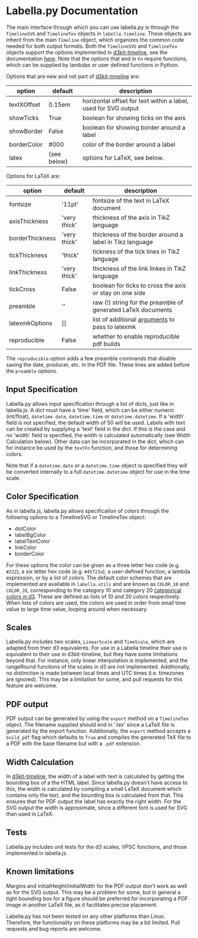 Labella.py Documentation
========================

The main interface through which you can use labella.py is through the 
`TimelineSVG` and `TimelineTex` objects in `labella.timeline`. These objects 
are inherit from the main `Timeline` object, which organizes the common code 
needed for both output formats. Both the `TimelineSVG` and `TimelineTex` 
objects support the options implemented in 
[d3kit-timeline](https://github.com/kristw/d3kit-timeline), see the 
documentation 
[here](https://github.com/kristw/d3kit-timeline/blob/master/docs/api.md). Note 
that the options that end in `Fn` require functions, which can be supplied by 
lambdas or user defined functions in Python.

Options that are new and not part of 
[d3kit-timeline](https://github.com/kristw/d3kit-timeline) are:

| option | default | description |
| ------ | ------- | ----------- |
| textXOffset | 0.15em | horizontal offset for text within a label, used for SVG output |
| showTicks | True | boolean for showing ticks on the axis |
| showBorder | False | boolean for showing border around a label |
| borderColor | #000 | color of the border around a label |
| latex | (see below) | options for LaTeX, see below. |

Options for LaTeX are:

| option | default | description |
| ------ | ------- | ----------- |
| fontsize | '11pt' | fontsize of the text in LaTeX document |
| axisThickness | 'very thick' | thickness of the axis in TikZ language |
| borderThickness | 'very thick' | thickness of the border around a label in Tikz language |
| tickThickness | 'thick' | tickness of the tick lines in TikZ language |
| linkThickness | 'very thick' | thickness of the link linkes in TikZ language |
| tickCross | False | boolean for ticks to cross the axis or stay on one side |
| preamble | '' | raw (!) string for the preamble of generated LaTeX documents |
| latexmkOptions | [] | list of additional [arguments](https://man.cx/latexmk#heading4) to pass to latexmk |
| reproducible | False | whether to enable reproducible pdf builds |

The ``reproducible`` option adds a few preamble commands that disable saving 
the date, producer, etc. in the PDF file. These lines are added before the 
``preamble`` options.

Input Specification
-------------------

Labella.py allows input specification through a list of dicts, just like in 
labella.js. A dict must have a 'time' field, which can be either numeric 
(int/float), `datetime.date`, `datetime.time` or `datetime.datetime`. If a 
'width' field is not specified, the default width of 50 will be used. Labels 
with text can be created by supplying a 'text' field in the dict. If this is 
the case and no 'width' field is specified, the width is calculated 
automatically (see Width Calculation below). Other data can be incorporated in 
the dict, which can for instance be used by the `textFn` function, and those 
for determining colors.

Note that if a `datetime.date` or a `datetime.time` object is specified they 
will be converted internally to a full `datetime.datetime` object for use in 
the time scale.

Color Specification
-------------------

As in labella.js, labella.py allows specification of colors through the 
following options to a TimelineSVG or TimelineTex object:

- dotColor
- labelBgColor
- labelTextColor
- linkColor
- borderColor

For these options the color can be given as a three letter hex code (e.g. 
`#222`), a six letter hex code (e.g. `#45f23a`), a user-defined function, a 
lambda expression, or by a list of colors. The default color schemes that are 
implemented are available in `labella.utils` and are known as `COLOR_10` and 
`COLOR_20`, corresponding to the category 10 and category 20 [categorical 
colors in d3](https://github.com/mbostock/d3/wiki/Ordinal-Scales). These are 
defined as lists of 10 and 20 colors respectively. When lists of colors are 
used, the colors are used in order from small time value to large time value, 
looping around when necessary.

Scales
------

Labella.py includes two scales, `LinearScale` and `TimeScale`, which are 
adapted from their d3 equivalents. For use in a Labella timeline their use is 
equivalent to their use in d3kit-timeline, but they have some limitations 
beyond that. For instance, only linear interpolation is implemented, and the 
rangeRound functions of the scales in d3 are not implemented. Additionally, no 
distinction is made between local times and UTC times (i.e. timezones are 
ignored).  This may be a limitation for some, and pull requests for this 
feature are welcome.

PDF output
----------

PDF output can be generated by using the `export` method on a `TimelineTex` 
object. The filename supplied should end in '.tex' since a LaTeX file is 
generated by the export function. Additionally, the `export` method accepts a 
`build_pdf` flag which defaults to `True` and compiles the generated TeX file 
to a PDF with the base filename but with a `.pdf` extension.

Width Calculation
-----------------

In [d3kit-timeline](https://github.com/kristw/d3kit-timeline), the width of a 
label with text is calculated by getting the bounding box of a the HTML label. 
Since labella.py doesn't have access to this, the width is calculated by 
compiling a small LaTeX document which contains only the text, and the 
bounding box is calculated from that. This ensures that for PDF output the 
label has exactly the right width. For the SVG output the width is 
approximate, since a different font is used for SVG than used in LaTeX.

Tests
-----

Labella.py includes unit tests for the d3 scales, VPSC functions, and those 
implemented in labella.js.

Known limitations
-----------------

Margins and initialHeight/initialWidth for the PDF output don't work as well 
as for the SVG output. This may be a problem for some, but in general a tight 
bounding box for a figure should be preferred for incorporating a PDF image in 
another LaTeX file, as it facilitates precise placement.

Labella.py has not been tested on any other platforms than Linux. Therefore, 
the functionality on these platforms may be a bit limited. Pull requests and 
bug reports are welcome.
